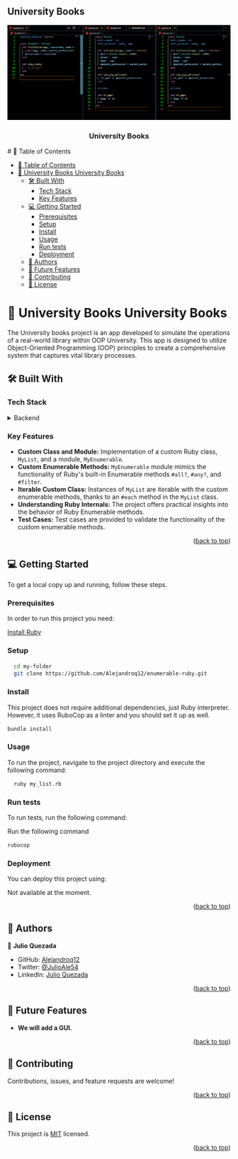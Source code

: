 ## University Books

<a name="readme-top"></a>
<div align="center">
    <img src="logo.png" alt="logo" width="700"  height="auto" />
  <br/>
  <h3><b>University Books</b></h3>
</div>
# 📗 Table of Contents

- [📗 Table of Contents](#-table-of-contents)
- [📖 University Books University Books](#-university-books-university-books)
  - [🛠 Built With ](#-built-with-)
    - [Tech Stack ](#tech-stack-)
    - [Key Features ](#key-features-)
  - [💻 Getting Started ](#-getting-started-)
    - [Prerequisites](#prerequisites)
    - [Setup](#setup)
    - [Install](#install)
    - [Usage](#usage)
    - [Run tests](#run-tests)
    - [Deployment](#deployment)
  - [👥 Authors ](#-authors-)
  - [🔭 Future Features ](#-future-features-)
  - [🤝 Contributing ](#-contributing-)
  - [📝 License ](#-license-)

# 📖 University Books <a name="about-project">University Books</a>

The University books project is an app developed to simulate the operations of a real-world library within OOP University. This app is designed to utilize Object-Oriented Programming (OOP) principles to create a comprehensive system that captures vital library processes.

## 🛠 Built With <a name="built-with"></a>

### Tech Stack <a name="tech-stack"></a>

<details>
<summary>Backend</summary>
  <ul>
    <li><a href="https://www.postgresql.org/">Ruby</a></li>
  </ul>
</details>

### Key Features <a name="key-features"></a>
- **Custom Class and Module:** Implementation of a custom Ruby class, `MyList`, and a module, `MyEnumerable`.
- **Custom Enumerable Methods:** `MyEnumerable` module mimics the functionality of Ruby's built-in Enumerable methods `#all?`, `#any?`, and `#filter`.
- **Iterable Custom Class:** Instances of `MyList` are iterable with the custom enumerable methods, thanks to an `#each` method in the `MyList` class.
- **Understanding Ruby Internals:** The project offers practical insights into the behavior of Ruby Enumerable methods.
- **Test Cases:** Test cases are provided to validate the functionality of the custom enumerable methods.

<p align="right">(<a href="#readme-top">back to top</a>)</p>


## 💻 Getting Started <a name="getting-started"></a>

To get a local copy up and running, follow these steps.

### Prerequisites

In order to run this project you need:

[Install Ruby](https://www.ruby-lang.org/en/documentation/installation/)

### Setup

```sh
  cd my-folder
  git clone https://github.com/Alejandroq12/enumerable-ruby.git
```

### Install

This project does not require additional dependencies, just Ruby interpreter. However, it uses RuboCop as a linter and you should set it up as well.

```sh
bundle install
```

### Usage

To run the project, navigate to the project directory and execute the following command:

```sh
  ruby my_list.rb
```

### Run tests

To run tests, run the following command:

Run the following command
```sh
rubocop
```

### Deployment

You can deploy this project using:

Not available at the moment.

<p align="right">(<a href="#readme-top">back to top</a>)</p>


## 👥 Authors <a name="authors"></a>

👤 **Julio Quezada**

- GitHub: [Alejandroq12](https://github.com/Alejandroq12)
- Twitter: [@JulioAle54](https://twitter.com/JulioAle54)
- LinkedIn: [Julio Quezada](https://www.linkedin.com/in/quezadajulio/)

<p align="right">(<a href="#readme-top">back to top</a>)</p>

## 🔭 Future Features <a name="future-features"></a>

- **We will add a GUI.**

<p align="right">(<a href="#readme-top">back to top</a>)</p>

## 🤝 Contributing <a name="contributing"></a>

Contributions, issues, and feature requests are welcome!

<p align="right">(<a href="#readme-top">back to top</a>)</p>

## 📝 License <a name="license"></a>

This project is [MIT](./LICENSE) licensed.

<p align="right">(<a href="#readme-top">back to top</a>)</p>
